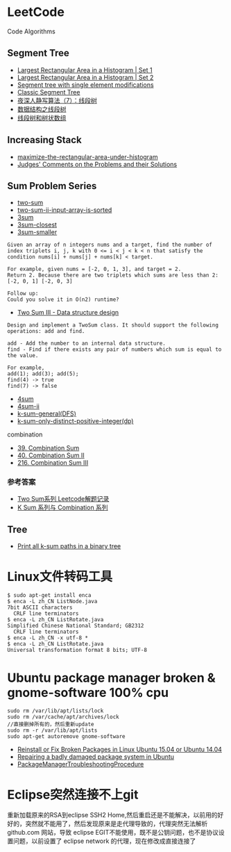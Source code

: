 # LeetCode
Code Algorithms

## Segment Tree
 - [Largest Rectangular Area in a Histogram | Set 1](http://www.geeksforgeeks.org/largest-rectangular-area-in-a-histogram-set-1/)
 - [Largest Rectangular Area in a Histogram | Set 2](http://www.geeksforgeeks.org/largest-rectangle-under-histogram/)
 - [Segment tree with single element modifications](http://codeforces.com/blog/entry/18051?)
 - [Classic Segment Tree](http://codeforces.com/blog/entry/15890)
 - [夜深人静写算法（7）：线段树](http://blog.jobbole.com/98591/)
 - [数据结构之线段树](http://dongxicheng.org/structure/segment-tree/)
 - [线段树和树状数组](http://poj.org/summerschool/1_interval_tree.pdf)
 
## Increasing Stack
 - [maximize-the-rectangular-area-under-histogram](http://stackoverflow.com/questions/4311694/maximize-the-rectangular-area-under-histogram)
 - [Judges' Comments on the Problems and their Solutions](http://www.informatik.uni-ulm.de/acm/Locals/2003/html/judge.html)
 
## Sum Problem Series
 - [two-sum](https://leetcode.com/problems/two-sum/?tab=Description)
 - [two-sum-ii-input-array-is-sorted](https://leetcode.com/problems/two-sum-ii-input-array-is-sorted/?tab=Description)
 - [3sum](https://leetcode.com/problems/3sum/?tab=Description)
 - [3sum-closest](https://leetcode.com/problems/3sum-closest/?tab=Description)
 - [3sum-smaller](https://leetcode.com/subscribe/)

```
Given an array of n integers nums and a target, find the number of index triplets i, j, k with 0 <= i < j < k < n that satisfy the condition nums[i] + nums[j] + nums[k] < target.

For example, given nums = [-2, 0, 1, 3], and target = 2.
Return 2. Because there are two triplets which sums are less than 2: [-2, 0, 1] [-2, 0, 3]

Follow up:
Could you solve it in O(n2) runtime?
```
 - [Two Sum III - Data structure design](https://leetcode.com/subscribe/)

```
Design and implement a TwoSum class. It should support the following operations: add and find.

add - Add the number to an internal data structure.
find - Find if there exists any pair of numbers which sum is equal to the value.

For example,
add(1); add(3); add(5);
find(4) -> true
find(7) -> false
```
 - [4sum](https://leetcode.com/problems/4sum/?tab=Description)
 - [4sum-ii](https://leetcode.com/problems/4sum-ii/?tab=Description)
 - [k-sum-general(DFS)](https://huntzhan.org/k-sum-xi-lie-yu-combination-xi-lie/)
 - [k-sum-only-distinct-positive-integer(dp)](http://www.lintcode.com/en/problem/k-sum/)

combination
 - [39. Combination Sum](https://leetcode.com/problems/combination-sum/?tab=Description)
 - [40. Combination Sum II](https://leetcode.com/problems/combination-sum-ii/?tab=Description)
 - [216. Combination Sum III](https://leetcode.com/problems/combination-sum-iii/?tab=Description)
### 参考答案
 - [Two Sum系列 Leetcode解题记录](https://segmentfault.com/a/1190000006697526)
 - [K Sum 系列与 Combination 系列](https://huntzhan.org/k-sum-xi-lie-yu-combination-xi-lie/)
 
## Tree
 - [Print all k-sum paths in a binary tree](http://www.geeksforgeeks.org/print-k-sum-paths-binary-tree/)
 
# Linux文件转码工具
```
$ sudo apt-get install enca
$ enca -L zh_CN ListNode.java 
7bit ASCII characters
  CRLF line terminators
$ enca -L zh_CN ListRotate.java 
Simplified Chinese National Standard; GB2312
  CRLF line terminators
$ enca -L zh_CN -x utf-8 *
$ enca -L zh_CN ListRotate.java 
Universal transformation format 8 bits; UTF-8

```

# Ubuntu package manager broken & gnome-software 100% cpu

```
sudo rm /var/lib/apt/lists/lock
sudo rm /var/cache/apt/archives/lock
//直接删掉所有的，然后重新update
sudo rm -r /var/lib/apt/lists
sudo apt-get autoremove gnome-software
```

 - [Reinstall or Fix Broken Packages in Linux Ubuntu 15.04 or Ubuntu 14.04](http://sourcedigit.com/16797-reinstall-or-fix-broken-packages-in-linux-ubuntu-15-04-or-ubuntu-14-04/)
 - [Repairing a badly damaged package system in Ubuntu](http://mergy.org/2013/03/repairing-a-badly-damaged-package-system-in-ubuntu/)
 - [PackageManagerTroubleshootingProcedure](https://help.ubuntu.com/community/PackageManagerTroubleshootingProcedure)

# Eclipse突然连接不上git
重新加载原来的RSA到eclipse SSH2 Home,然后重启还是不能解决，以前用的好好的，突然就不能用了，然后发现原来是走代理导致的，代理突然无法解析 github.com 网站，导致 eclipse EGIT不能使用，既不是公钥问题，也不是协议设置问题，以前设置了 eclipse network 的代理，现在修改成直接连接了